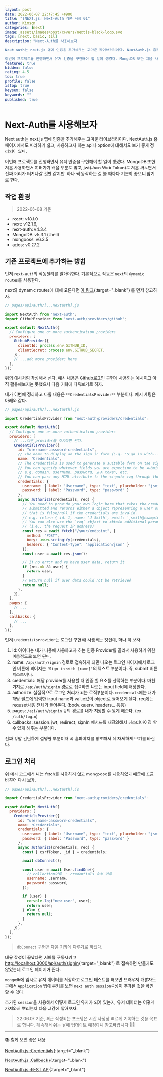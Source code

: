 ```yaml
---
layout: post
date: 2022-06-07 22:47:45 +0900
title: "[NEXT.js] Next-Auth 기본 사용 01"
author: Kimson
categories: [next]
image: assets/images/post/covers/nextjs-black-logo.svg
tags: [next, basic, til]
description: "Next-Auth를 사용해보자

Next auth는 next.js 앱에 인증을 추가해주는 고마운 라이브러리이다. NextAuth.js 홈페이지에서도 따라하기 쉽고, 사용하고자 하는 api나 option에 대해서도 보기 좋게 정리되어 있다.

이번에 프로젝트를 진행하면서 유저 인증을 구현해야 할 일이 생겼다. MongoDB 또한 처음 사용하면서 여러가지 배울 부분도 많고, jwt(Json Web Token)도 처음 써보면서 진짜 머리가 터져나갈 것만 같지만, 하나 씩 동작하는 걸 볼 때마다 기분이 좋으니 참기로 한다."
featured: true
hidden: false
rating: 4.5
toc: true
profile: false
istop: true
keysum: false
keywords: ""
published: true
---
```


# Next-Auth를 사용해보자

Next auth는 next.js 앱에 인증을 추가해주는 고마운 라이브러리이다. NextAuth.js 홈페이지에서도 따라하기 쉽고, 사용하고자 하는 api나 option에 대해서도 보기 좋게 정리되어 있다.

이번에 프로젝트를 진행하면서 유저 인증을 구현해야 할 일이 생겼다. MongoDB 또한 처음 사용하면서 여러가지 배울 부분도 많고, jwt(Json Web Token)도 처음 써보면서 진짜 머리가 터져나갈 것만 같지만, 하나 씩 동작하는 걸 볼 때마다 기분이 좋으니 참기로 한다.

## 작업 환경

> 2022-06-08 기준

- react: v18.1.0
- next: v12.1.6,
- next-auth: v4.3.4
- MongoDB: v5.3.1 (shell)
- mongoose: v6.3.5
- axios: v0.27.2

## 기존 프로젝트에 추가하는 방법

먼저 `next-auth`의 작동원리를 알아야한다. 기본적으로 작동은 `next`의 `dynamic routes`를 사용한다.

next의 dynamic routes에 대해 모른다면 [이 링크](https://nextjs.org/docs/routing/dynamic-routes){:target="\_blank"} 를 먼저 참고하자.

```jsx
// pages/api/auth/[...nextauth].js

import NextAuth from "next-auth";
import GithubProvider from "next-auth/providers/github";

export default NextAuth({
  // Configure one or more authentication providers
  providers: [
    GithubProvider({
      clientId: process.env.GITHUB_ID,
      clientSecret: process.env.GITHUB_SECRET,
    }),
    // ...add more providers here
  ],
});
```

위의 예시처럼 작성해서 쓴다. 예시 내용은 Github로그인 구현에 사용되는 예시이고 아직 활용해보지는 못했으니 다음 기회에 다뤄보기로 하자.

내가 이번에 정리하고 다룰 내용은 `**CredentialsProvider**` 부분이다. 예시 세팅은 아래와 같다.

```jsx
// pages/api/auth/[...nextauth].js

import CredentialsProvider from "next-auth/providers/credentials";

export default NextAuth({
  // Configure one or more authentication providers
  providers: [
    // ...다른 provider를 추가하면 된다.
    CredentialsProvider({
      id: "username-password-credentials",
      // The name to display on the sign in form (e.g. 'Sign in with...')
      name: "Credentials",
      // The credentials is used to generate a suitable form on the sign in page.
      // You can specify whatever fields you are expecting to be submitted.
      // e.g. domain, username, password, 2FA token, etc.
      // You can pass any HTML attribute to the <input> tag through the object.
      credentials: {
        username: { label: "Username", type: "text", placeholder: "jsmith" },
        password: { label: "Password", type: "password" },
      },
      async authorize(credentials, req) {
        // You need to provide your own logic here that takes the credentials
        // submitted and returns either a object representing a user or value
        // that is false/null if the credentials are invalid.
        // e.g. return { id: 1, name: 'J Smith', email: 'jsmith@example.com' }
        // You can also use the `req` object to obtain additional parameters
        // (i.e., the request IP address)
        const res = await fetch("/your/endpoint", {
          method: "POST",
          body: JSON.stringify(credentials),
          headers: { "Content-Type": "application/json" },
        });
        const user = await res.json();

        // If no error and we have user data, return it
        if (res.ok && user) {
          return user;
        }
        // Return null if user data could not be retrieved
        return null;
      },
    }),
  ],
  pages: {
    // ...
  },
  callbacks: {
    // ...
  },
});
```

먼저 `CredentialsProvider`는 로그인 구현 때 사용되는 것인데, 하나 씩 보자.

1. id: 아이디는 내가 나중에 사용하고자 하는 인증 Provider를 골라서 사용하기 위한 이름정도로 보면 된다.
2. name: `/api/auth/signin` 경로로 접속하게 되면 나오는 로그인 페이지에서 로그인 버튼에 띄어지는 `"Sign in with [name]"`의 텍스트 부분이다. 즉, submit 버튼 텍스트이다.
3. credentials: 해당 provider를 사용할 때 인증 할 요소를 선택하는 부분이다. 마찬가지로 `/api/auth/signin` 경로로 접속하면 나오는 input field에 해당한다.
4. authorize: 실질적으로 로그인 처리가 되는 로직부분이다. `credentials`에는 내가 해당 필드에 입력한 input name과 value값이 object로 들어오게 된다. req에는 requset내용 전체가 들어온다. (body, query, headers... 등등)
5. pages: `/api/auth/signin` 등의 경로를 내가 지정할 수 있게 해준다. (ex. `/auth/login`)
6. callbacks: session, jwt, redirect, signIn 메서드를 재정의해서 커스터마이징 할 수 있게 해주는 부분이다.

진짜 정말 간단하게 설명한 부분이라 꼭 홈페이지를 참조해서 더 자세하게 보기를 바란다.

## 로그인 처리

위 예시 코드에서 나는 fetch를 사용하지 않고 mongoose를 사용하였기 때문에 조금 바꾸어 다시 보자.

```jsx
// pages/api/auth/[...nextauth].js

import CredentialsProvider from "next-auth/providers/credentials";

export default NextAuth({
  providers: [
    CredentialsProvider({
      id: "username-password-credentials",
      name: "Credentials",
      credentials: {
        username: { label: "Username", type: "text", placeholder: "jsmith" },
        password: { label: "Password", type: "password" },
      },
      async authorize(credentials, req) {
        const { csrfToken, _id } = credentials;

        await dbConnect();

        const user = await User.findOne({
          // collection이름  : credentials 속성 이름
          username: username,
          password: password,
        });

        if (user) {
          console.log("new user", user);
          return user;
        } else {
          return null;
        }
      },
    }),
  ],
});
```

> `dbConnect` 구현은 다음 기회에 다루기로 하겠다.

내용 작성이 끝났다면 서버를 구동시키고 [http://localhost:3000/api/auth/signin](http://localhost:3000/api/auth/signin){:target="\_blank"} 로 접속하면 만들지도 않았는데 로그인 페이지가 뜬다.

`mongodb`에 임시로 유저 데이터를 저장하고 로그인 테스트를 해보면 브라우저 개발자도구에서 `Application` 탭에 쿠키를 보면 `next auth session`속성이 추가된 것을 확인 할 수 있다.

추가된 `session`을 사용해서 어떻게 로그인 유지가 되어 있는지, 유저 데이터는 어떻게 가져와서 뿌리는지 다음 시간에 알아보자.

> 22.06.07 기준, 최근 작성되는 포스팅은 시간 사정상 빠르게 기록하는 것을 목표로 합니다. 계속해서 쉬는 날에 업데이트 예정이니 참고바랍니다 🙇‍♂️

---

📚 함께 보면 좋은 내용

[NextAuth.js::Credentials](https://next-auth.js.org/configuration/providers/credentials){:target="\_blank"}

[NextAuth.js::Callbacks](https://next-auth.js.org/configuration/callbacks){:target="\_blank"}

[NextAuth.js::REST API](https://next-auth.js.org/getting-started/rest-api){:target="\_blank"}
